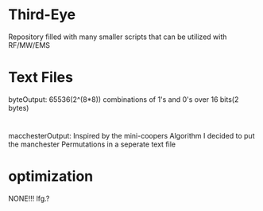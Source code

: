 # Third-Eye
Repository filled with many smaller scripts that can be utilized with RF/MW/EMS

# Text Files
byteOutput: 65536(2^(8*8)) combinations of 1's and 0's over 16 bits(2 bytes) 
#
macchesterOutput: Inspired by the mini-coopers Algorithm I decided to put the manchester Permutations in a seperate text file

# optimization
NONE!!! lfg.?
